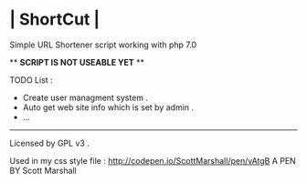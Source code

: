 # | ShortCut |
Simple URL Shortener script working with php 7.0

** **SCRIPT IS NOT USEABLE YET** **

TODO List :
* Create user managment system .
* Auto get web site info which is set by admin .
* ...

---

Licensed by GPL v3 .

Used in my css style file : 
 http://codepen.io/ScottMarshall/pen/vAtgB A PEN BY Scott Marshall
